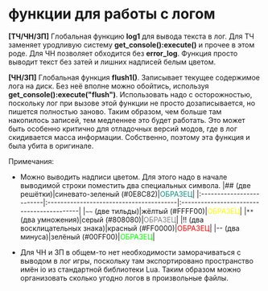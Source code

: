 # функции для работы с логом #

**[ТЧ/ЧН/ЗП]** Глобальная функцию **log1** для вывода текста в лог. Для ТЧ заменяет уродливую систему **get\_console():execute()** и прочее в этом роде. Для ЧН позволяет обходится без **error\_log**. Функция просто выводит текст без затей и лишних надписей белым цветом.

**[ЧН/ЗП]** Глобальная функция **flush1()**. Записывает текущее содержимое лога на диск. Без неё вполне можно обойтись, используя **get\_console():execute("flush")**. Использовать надо с осторожностью, поскольку лог при вызове этой функции не просто дозаписывается, но пишется полностью заново. Таким образом, чем больше там накопилось записей, тем медленнее это будет работать. Это может быть особенно критично для отладочных версий модов, где в лог скидивается масса информации. Собственно, поэтому эта функция и была убита в оригинале.

Примечания:
  * Можно выводить надписи цветом. Для этого надо в начале выводимой строки поместить два специальных символа.
|## (две решётки)|синевато-зеленый (#0E8C82)|<font color='#0E8C82'>ОБРАЗЕЦ</font>|
|:-------------------------|:----------------------------------------|:------------------------------------------|
|`~~` (две тильды)|жёлтый  (#FFFF00)|<font color='#FFFF00'>ОБРАЗЕЦ</font>|
|`**` (два умножения)|серый  (#808080)|<font color='#808080'>ОБРАЗЕЦ</font>|
|!! (два восклицательных знака)|красный (#FF0000)|<font color='#FF0000'>ОБРАЗЕЦ</font>|
|-- (два минуса)|зелёный (#00FF00)|<font color='#00FF00'>ОБРАЗЕЦ</font>|

  * Для ЧН и ЗП в общем-то нет необходимости заморачиваться с выводом в лог игры, поскольку там экспортировано пространство имён io из стандартной библиотеки Lua. Таким образом можно организовать сколько угодно логов в произвольные файлы.